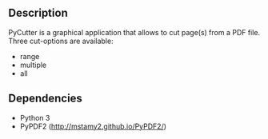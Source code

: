 ## Description
PyCutter is a graphical application that allows to cut page(s) from a PDF file.
Three cut-options are available:
- range
- multiple
- all

## Dependencies
- Python 3
- PyPDF2 (http://mstamy2.github.io/PyPDF2/)